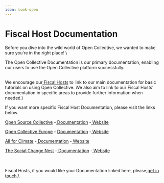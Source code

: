 ```yaml
---
icon: book-open
---
```


# Fiscal Host Documentation

Before you dive into the wild world of Open Collective, we wanted to make sure you're in the right place! \


The Open Collective Documentation is our primary documentation, enabling our users to use the Open Collective platform successfully.

\
We encourage our[ Fiscal Hosts](https://opencollective.com/hosts) to link to our main documentation for basic tutorials on using Open Collective. We also aim to link to our Fiscal Hosts' documentation in specific areas to provide further information when needed.\


If you want more specific Fiscal Host Documentation, please visit the links below.

[Open Source Collective](https://opencollective.com/opensource) -[ Documentation](http://docs.oscollective.org/) -[ Website](https://www.oscollective.org/)

[Open Collective Europe](https://opencollective.com/europe) - [Documentation](https://docs.opencollective.com/oceurope) -[ Website](https://www.oceurope.org/)

[All for Climate](https://allforclimate.earth/) -[ Documentation](https://docs.allforclimate.earth/) -[ Website](https://opencollective.com/allforclimate)

[The Social Change Nest](https://opencollective.com/the-social-change-nest) -[ Documentation](https://docs.google.com/document/d/1zHArRkjHIstk8b_rMDhHGFnKLfWYCeVhLYLWHEEunlY/edit) -[ Website](https://thesocialchangeagency.org/)

\
\
Fiscal Hosts, if you would like your Documentation linked here, please[ get in touch](https://opencollective.com/contact).\
